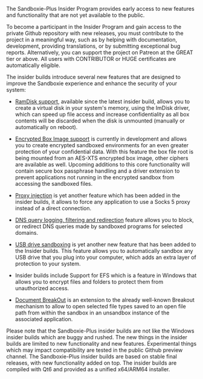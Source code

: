 The Sandboxie-Plus Insider Program provides early access to new features and functionality that are not yet available to the public.

To become a participant in the Insider Program and gain access to the private Github repository with new releases, you must contribute to the project in a meaningful way, such as by helping with documentation, development, providing translations, or by submitting exceptional bug reports. Alternatively, you can support the project on Patreon at the GREAT tier or above. All users with CONTRIBUTOR or HUGE certificates are automatically eligible.

The insider builds introduce several new features that are designed to improve the Sandboxie experience and enhance the security of your system:

 - [RamDisk support](../PlusContent/RamDiskSandboxes.md), available since the latest insider build, allows you to create a virtual disk in your system's memory, using the ImDisk driver, which can speed up file access and increase confidentiality as all box contents will be discarded when the disk is unmounted (manually or automatically on reboot).
 
 - [Encrypted Box Image support](../PlusContent/EncryptedSandboxes.md) is currently in development and allows you to create encrypted sandboxed environments for an even greater protection of your confidential data. With this feature the box file root is being mounted from an AES-XTS encrypted box image, other ciphers are available as well. Upcoming additions to this core functionality will contain secure box passphrase handling and a driver extension to prevent applications not running in the encrypted sandbox from accessing the sandboxed files.

 - [Proxy injection](../PlusContent/ProxySupport.md) is yet another feature which has been added in the insider builds, it allows to force any application to use a Socks 5 proxy instead of a direct connection.
 - [DNS query logging, filtering and redirection](../PlusContent/DNSFilter.md) feature allows you to block, or redirect DNS queries made by sandboxed programs for selected domains.

 - [USB drive sandboxing](../PlusContent/USBSandboxing.md) is yet another new feature that has been added to the Insider builds. This feature allows you to automatically sandbox any USB drive that you plug into your computer, which adds an extra layer of protection to your system.

 - Insider builds include Support for EFS which is a feature in Windows that allows you to encrypt files and folders to protect them from unauthorized access.

 - [Document BreakOut](../Content/BreakoutDocument.md) is an extension to the already well-known Breakout mechanism to allow to open selected file types saved to an open file path from within the sandbox in an unsandbox instance of the associated application.



Please note that the Sandboxie-Plus insider builds are not like the Windows insider builds which are buggy and rushed.
The new things in the insider builds are limited to new functionality and new features.
Experimental things which may impact compatibility are tested in the public Github preview channel.
The Sandboxie-Plus insider builds are based on stable final releases, with new functionality added on top.
The insider builds are compiled with Qt6 and provided as a unified x64/ARM64 installer.

